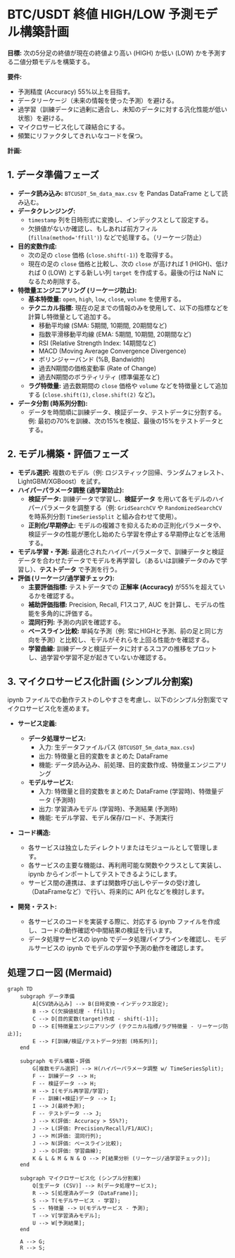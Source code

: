 # BTC/USDT 終値 HIGH/LOW 予測モデル構築計画

**目標:** 次の5分足の終値が現在の終値より高い (HIGH) か低い (LOW) かを予測する二値分類モデルを構築する。

**要件:**
*   予測精度 (Accuracy) 55%以上を目指す。
*   データリーケージ（未来の情報を使った予測）を避ける。
*   過学習（訓練データに過剰に適合し、未知のデータに対する汎化性能が低い状態）を避ける。
*   マイクロサービス化して疎結合にする。
*   頻繁にリファクタしてきれいなコードを保つ。

**計画:**

## 1. データ準備フェーズ

*   **データ読み込み:** `BTCUSDT_5m_data_max.csv` を Pandas DataFrame として読み込む。
*   **データクレンジング:**
    *   `timestamp` 列を日時形式に変換し、インデックスとして設定する。
    *   欠損値がないか確認し、もしあれば前方フィル (`fillna(method='ffill')`) などで処理する。（リーケージ防止）
*   **目的変数作成:**
    *   次の足の `close` 価格 (`close.shift(-1)`) を取得する。
    *   現在の足の `close` 価格と比較し、次の `close` が高ければ 1 (HIGH)、低ければ 0 (LOW) とする新しい列 `target` を作成する。最後の行は NaN になるため削除する。
*   **特徴量エンジニアリング (リーケージ防止):**
    *   **基本特徴量:** `open`, `high`, `low`, `close`, `volume` を使用する。
    *   **テクニカル指標:** 現在の足までの情報のみを使用して、以下の指標などを計算し特徴量として追加する。
        *   移動平均線 (SMA: 5期間, 10期間, 20期間など)
        *   指数平滑移動平均線 (EMA: 5期間, 10期間, 20期間など)
        *   RSI (Relative Strength Index: 14期間など)
        *   MACD (Moving Average Convergence Divergence)
        *   ボリンジャーバンド (%B, Bandwidth)
        *   過去N期間の価格変動率 (Rate of Change)
        *   過去N期間のボラティリティ (標準偏差など)
    *   **ラグ特徴量:** 過去数期間の `close` 価格や `volume` などを特徴量として追加する (`close.shift(1)`, `close.shift(2)` など)。
*   **データ分割 (時系列分割):**
    *   データを時間順に訓練データ、検証データ、テストデータに分割する。例: 最初の70%を訓練、次の15%を検証、最後の15%をテストデータとする。

## 2. モデル構築・評価フェーズ

*   **モデル選択:** 複数のモデル（例: ロジスティック回帰、ランダムフォレスト、LightGBM/XGBoost）を試す。
*   **ハイパーパラメータ調整 (過学習防止):**
    *   **検証データ:** 訓練データで学習し、**検証データ** を用いて各モデルのハイパーパラメータを調整する（例: `GridSearchCV` や `RandomizedSearchCV` を時系列分割 `TimeSeriesSplit` と組み合わせて使用）。
    *   **正則化/早期停止:** モデルの複雑さを抑えるための正則化パラメータや、検証データの性能が悪化し始めたら学習を停止する早期停止などを活用する。
*   **モデル学習・予測:** 最適化されたハイパーパラメータで、訓練データと検証データを合わせたデータでモデルを再学習し（あるいは訓練データのみで学習し）、**テストデータ** で予測を行う。
*   **評価 (リーケージ/過学習チェック):**
    *   **主要評価指標:** テストデータでの **正解率 (Accuracy)** が55%を超えているかを確認する。
    *   **補助評価指標:** Precision, Recall, F1スコア, AUC を計算し、モデルの性能を多角的に評価する。
    *   **混同行列:** 予測の内訳を確認する。
    *   **ベースライン比較:** 単純な予測（例: 常にHIGHと予測、前の足と同じ方向を予測）と比較し、モデルがそれらを上回る性能かを確認する。
    *   **学習曲線:** 訓練データと検証データに対するスコアの推移をプロットし、過学習や学習不足が起きていないか確認する。

## 3. マイクロサービス化計画 (シンプル分割案)

ipynb ファイルでの動作テストのしやすさを考慮し、以下のシンプル分割案でマイクロサービス化を進めます。

*   **サービス定義:**
    *   **データ処理サービス:**
        *   入力: 生データファイルパス (`BTCUSDT_5m_data_max.csv`)
        *   出力: 特徴量と目的変数をまとめた DataFrame
        *   機能: データ読み込み、前処理、目的変数作成、特徴量エンジニアリング
    *   **モデルサービス:**
        *   入力: 特徴量と目的変数をまとめた DataFrame (学習時)、特徴量データ (予測時)
        *   出力: 学習済みモデル (学習時)、予測結果 (予測時)
        *   機能: モデル学習、モデル保存/ロード、予測実行

*   **コード構造:**
    *   各サービスは独立したディレクトリまたはモジュールとして管理します。
    *   各サービスの主要な機能は、再利用可能な関数やクラスとして実装し、ipynb からインポートしてテストできるようにします。
    *   サービス間の連携は、まずは関数呼び出しやデータの受け渡し（DataFrameなど）で行い、将来的に API 化などを検討します。

*   **開発・テスト:**
    *   各サービスのコードを実装する際に、対応する ipynb ファイルを作成し、コードの動作確認や中間結果の検証を行います。
    *   データ処理サービスの ipynb でデータ処理パイプラインを確認し、モデルサービスの ipynb でモデルの学習や予測の動作を確認します。

## 処理フロー図 (Mermaid)

```mermaid
graph TD
    subgraph データ準備
        A[CSV読み込み] --> B(日時変換・インデックス設定);
        B --> C(欠損値処理 - ffill);
        C --> D[目的変数(target)作成 - shift(-1)];
        D --> E[特徴量エンジニアリング (テクニカル指標/ラグ特徴量 - リーケージ防止)];
        E --> F[訓練/検証/テストデータ分割 (時系列)];
    end

    subgraph モデル構築・評価
        G[複数モデル選択] --> H(ハイパーパラメータ調整 w/ TimeSeriesSplit);
        F -- 訓練データ --> H;
        F -- 検証データ --> H;
        H --> I(モデル再学習/学習);
        F -- 訓練(+検証)データ --> I;
        I --> J(最終予測);
        F -- テストデータ --> J;
        J --> K(評価: Accuracy > 55%?);
        J --> L(評価: Precision/Recall/F1/AUC);
        J --> M(評価: 混同行列);
        J --> N(評価: ベースライン比較);
        J --> O(評価: 学習曲線);
        K & L & M & N & O --> P[結果分析 (リーケージ/過学習チェック)];
    end

    subgraph マイクロサービス化 (シンプル分割案)
        Q[生データ (CSV)] --> R(データ処理サービス);
        R --> S[処理済みデータ (DataFrame)];
        S --> T(モデルサービス - 学習);
        S -- 特徴量 --> U(モデルサービス - 予測);
        T --> V[学習済みモデル];
        U --> W[予測結果];
    end

    A --> G;
    R --> S;